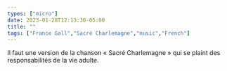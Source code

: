 ```yaml
---
types: ["micro"]
date: 2023-01-28T12:13:30-05:00
title: ""
tags: ["France Gall","Sacré Charlemagne","music","French"]
---
```

Il faut une version de la chanson « Sacré Charlemagne » qui se plaint des responsabilités de la vie adulte.
